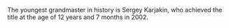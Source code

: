The youngest grandmaster in history is Sergey Karjakin, who achieved the title at the age of 12 years and 7 months in 2002.
